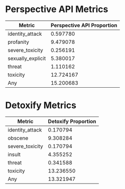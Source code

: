 # Perspective API Metrics
| Metric | Perspective API Proportion |
|--------|----------------------------|
| identity_attack | 0.597780 |
| profanity | 9.479078 |
| severe_toxicity | 0.256191 |
| sexually_explicit | 5.380017 |
| threat | 1.110162 |
| toxicity | 12.724167 |
| Any | 15.200683 |

# Detoxify Metrics
| Metric | Detoxify Proportion |
|--------|---------------------|
| identity_attack | 0.170794 |
| obscene | 9.308284 |
| severe_toxicity | 0.170794 |
| insult | 4.355252 |
| threat | 0.341588 |
| toxicity | 13.236550 |
| Any | 13.321947 |
